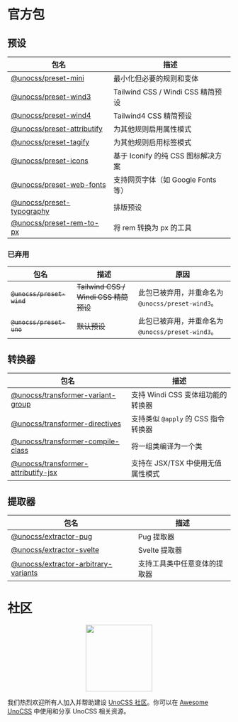 # 官方包

## 预设

| 包名                                             | 描述                                         |
| ------------------------------------------------ | -------------------------------------------- |
| [@unocss/preset-mini](/presets/mini)             | 最小化但必要的规则和变体                     |
| [@unocss/preset-wind3](/presets/wind3)           | Tailwind CSS / Windi CSS 精简预设            |
| [@unocss/preset-wind4](/presets/wind4)           | Tailwind4 CSS 精简预设                       |
| [@unocss/preset-attributify](/presets/attributify) | 为其他规则启用属性模式                         |
| [@unocss/preset-tagify](/presets/tagify)         | 为其他规则启用标签模式                         |
| [@unocss/preset-icons](/presets/icons)           | 基于 Iconify 的纯 CSS 图标解决方案             |
| [@unocss/preset-web-fonts](/presets/web-fonts)   | 支持网页字体（如 Google Fonts 等）             |
| [@unocss/preset-typography](/presets/typography) | 排版预设                                       |
| [@unocss/preset-rem-to-px](/presets/rem-to-px)   | 将 rem 转换为 px 的工具                        |

### 已弃用

| 包名                    | 描述                                         | 原因                                                            |
| ----------------------- | -------------------------------------------- | --------------------------------------------------------------- |
| ~~`@unocss/preset-wind`~~ | ~~Tailwind CSS / Windi CSS 精简预设~~         | 此包已被弃用，并重命名为 `@unocss/preset-wind3`。               |
| ~~`@unocss/preset-uno`~~  | ~~默认预设~~                                 | 此包已被弃用，并重命名为 `@unocss/preset-wind3`。               |

## 转换器

| 包名                                                                 | 描述                                        |
| -------------------------------------------------------------------- | ------------------------------------------- |
| [@unocss/transformer-variant-group](/transformers/variant-group)     | 支持 Windi CSS 变体组功能的转换器           |
| [@unocss/transformer-directives](/transformers/directives)           | 支持类似 `@apply` 的 CSS 指令转换器         |
| [@unocss/transformer-compile-class](/transformers/compile-class)     | 将一组类编译为一个类                        |
| [@unocss/transformer-attributify-jsx](/transformers/attributify-jsx) | 支持在 JSX/TSX 中使用无值属性模式           |

## 提取器

| 包名                                                                   | 描述                                         |
| ---------------------------------------------------------------------- | -------------------------------------------- |
| [@unocss/extractor-pug](/extractors/pug)                               | Pug 提取器                                   |
| [@unocss/extractor-svelte](/extractors/svelte)                         | Svelte 提取器                                |
| [@unocss/extractor-arbitrary-variants](/extractors/arbitrary-variants) | 支持工具类中任意变体的提取器                 |

# 社区

<p align="center">
  <img src="https://avatars.githubusercontent.com/unocss-community" width='150' />
</p>

我们热烈欢迎所有人加入并帮助建设 [UnoCSS 社区](https://github.com/unocss-community)。你可以在 [Awesome UnoCSS](https://github.com/unocss-community/awesome-unocss) 中使用和分享 UnoCSS 相关资源。